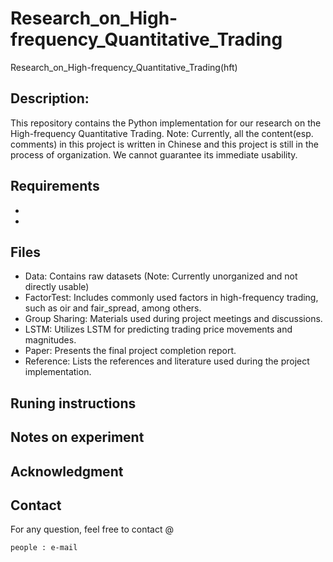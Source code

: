# Research_on_High-frequency_Quantitative_Trading
Research_on_High-frequency_Quantitative_Trading(hft)

## Description:
This repository contains the Python implementation for our research on the High-frequency Quantitative Trading. 
Note: Currently, all the content(esp. comments) in this project is written in Chinese and this project is still in the process of organization. We cannot guarantee its immediate usability.


## Requirements
- 
- 

## Files
- Data: Contains raw datasets (Note: Currently unorganized and not directly usable)
- FactorTest: Includes commonly used factors in high-frequency trading, such as oir and fair_spread, among others.
- Group Sharing: Materials used during project meetings and discussions.
- LSTM: Utilizes LSTM for predicting trading price movements and magnitudes.
- Paper: Presents the final project completion report.
- Reference: Lists the references and literature used during the project implementation.

## Runing instructions


## Notes on experiment


## Acknowledgment


## Contact
For any question, feel free to contact @
```
people : e-mail
```

